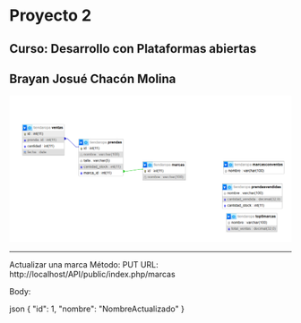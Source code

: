 <h1>Proyecto 2</h1>
<h2>Curso: Desarrollo con Plataformas abiertas</h2> 
<h2>Brayan Josué Chacón Molina</h2>

<img src="Diagrama.png" alt="Logo" class="logo">

<hr>
Actualizar una marca
Método: PUT
URL: http://localhost/API/public/index.php/marcas

Body:

json
{
  "id": 1,
  "nombre": "NombreActualizado"
}
